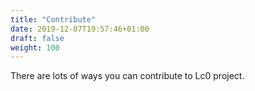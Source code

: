 ```yaml
---
title: "Contribute"
date: 2019-12-07T19:57:46+01:00
draft: false
weight: 100
---
```


There are lots of ways you can contribute to Lc0 project.